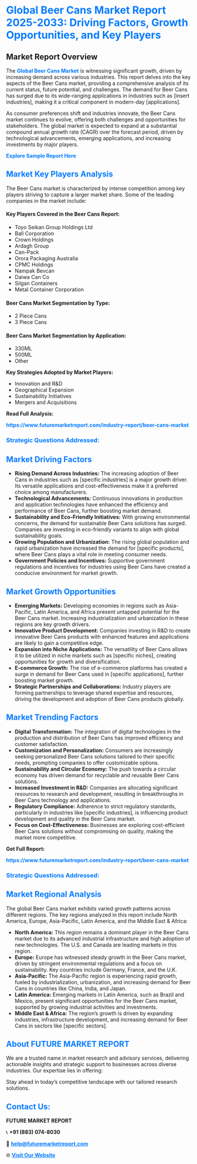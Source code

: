 <h1 style="color: #007BFF;">Global Beer Cans Market Report 2025-2033: Driving Factors, Growth Opportunities, and Key Players</h1>

<section id="overview">
<h2>Market Report Overview</h2>
<p>The <a href="https://www.futuremarketreport.com/industry-report/beer-cans-market" style="color: #007BFF; text-decoration: none;"><strong>Global Beer Cans Market</strong></a> is witnessing significant growth, driven by increasing demand across various industries. This report delves into the key aspects of the Beer Cans market, providing a comprehensive analysis of its current status, future potential, and challenges. The demand for Beer Cans has surged due to its wide-ranging applications in industries such as [insert industries], making it a critical component in modern-day [applications].</p>
<p>As consumer preferences shift and industries innovate, the Beer Cans market continues to evolve, offering both challenges and opportunities for stakeholders. The global market is expected to expand at a substantial compound annual growth rate (CAGR) over the forecast period, driven by technological advancements, emerging applications, and increasing investments by major players.</p>
</section>

<section id="overview">
<p><a href="https://www.futuremarketreport.com/request-sample/reportId=60894" style="color: #007BFF; text-decoration: none;"><strong>Explore Sample Report Here</strong></a></p>
</section>

<section id="key-players">
<h2 style="color: #007BFF;">Market Key Players Analysis</h2>
<p>The Beer Cans market is characterized by intense competition among key players striving to capture a larger market share. Some of the leading companies in the market include:</p>
<h4>Key Players Covered in the Beer Cans Report:</h4>
<ul><li>Toyo Seikan Group Holdings Ltd</li><li>Ball Corporation</li><li>Crown Holdings</li><li>Ardagh Group</li><li>Can-Pack</li><li>Orora Packaging Australia</li><li>CPMC Holdings</li><li>Nampak Bevcan</li><li>Daiwa Can Co</li><li>Silgan Containers</li><li>Metal Container Corporation</li></ul>
<h4>Beer Cans Market Segmentation by Type:</h4>
<ul><li>2 Piece Cans</li><li>3 Piece Cans</li></ul>

<h4>Beer Cans Market Segmentation by Application:</h4>
<ul><li>330ML</li><li>500ML</li><li>Other</li></ul>
<p><strong>Key Strategies Adopted by Market Players:</strong></p>
<ul>
<li>Innovation and R&D</li>
<li>Geographical Expansion</li>
<li>Sustainability Initiatives</li>
<li>Mergers and Acquisitions</li>
</ul>
</section>

<section>
<p><strong>Read Full Analysis: </strong></p><a href="https://www.futuremarketreport.com/industry-report/beer-cans-market" style="color: #007BFF; text-decoration: none;"><strong>https://www.futuremarketreport.com/industry-report/beer-cans-market</strong></a>
<h3 style="color: #007BFF;">Strategic Questions Addressed:</h3>
</section>

<section id="driving-factors">
<h2 style="color: #007BFF;">Market Driving Factors</h2>
<ul>
<li><strong>Rising Demand Across Industries:</strong> The increasing adoption of Beer Cans in industries such as [specific industries] is a major growth driver. Its versatile applications and cost-effectiveness make it a preferred choice among manufacturers.</li>
<li><strong>Technological Advancements:</strong> Continuous innovations in production and application technologies have enhanced the efficiency and performance of Beer Cans, further boosting market demand.</li>
<li><strong>Sustainability and Eco-Friendly Initiatives:</strong> With growing environmental concerns, the demand for sustainable Beer Cans solutions has surged. Companies are investing in eco-friendly variants to align with global sustainability goals.</li>
<li><strong>Growing Population and Urbanization:</strong> The rising global population and rapid urbanization have increased the demand for [specific products], where Beer Cans plays a vital role in meeting consumer needs.</li>
<li><strong>Government Policies and Incentives:</strong> Supportive government regulations and incentives for industries using Beer Cans have created a conducive environment for market growth.</li>
</ul>
</section>

<section id="growth-opportunities">
<h2 style="color: #007BFF;">Market Growth Opportunities</h2>
<ul>
<li><strong>Emerging Markets:</strong> Developing economies in regions such as Asia-Pacific, Latin America, and Africa present untapped potential for the Beer Cans market. Increasing industrialization and urbanization in these regions are key growth drivers.</li>
<li><strong>Innovative Product Development:</strong> Companies investing in R&D to create innovative Beer Cans products with enhanced features and applications are likely to gain a competitive edge.</li>
<li><strong>Expansion into Niche Applications:</strong> The versatility of Beer Cans allows it to be utilized in niche markets such as [specific niches], creating opportunities for growth and diversification.</li>
<li><strong>E-commerce Growth:</strong> The rise of e-commerce platforms has created a surge in demand for Beer Cans used in [specific applications], further boosting market growth.</li>
<li><strong>Strategic Partnerships and Collaborations:</strong> Industry players are forming partnerships to leverage shared expertise and resources, driving the development and adoption of Beer Cans products globally.</li>
</ul>
</section>

<section id="trending-factors">
<h2 style="color: #007BFF;">Market Trending Factors</h2>
<ul>
<li><strong>Digital Transformation:</strong> The integration of digital technologies in the production and distribution of Beer Cans has improved efficiency and customer satisfaction.</li>
<li><strong>Customization and Personalization:</strong> Consumers are increasingly seeking personalized Beer Cans solutions tailored to their specific needs, prompting companies to offer customizable options.</li>
<li><strong>Sustainability and Circular Economy:</strong> The push towards a circular economy has driven demand for recyclable and reusable Beer Cans solutions.</li>
<li><strong>Increased Investment in R&D:</strong> Companies are allocating significant resources to research and development, resulting in breakthroughs in Beer Cans technology and applications.</li>
<li><strong>Regulatory Compliance:</strong> Adherence to strict regulatory standards, particularly in industries like [specific industries], is influencing product development and quality in the Beer Cans market.</li>
<li><strong>Focus on Cost-Effectiveness:</strong> Businesses are exploring cost-efficient Beer Cans solutions without compromising on quality, making the market more competitive.</li>
</ul>
</section>

<section>
<p><strong>Get Full Report: </strong></p><a href="https://www.futuremarketreport.com/industry-report/beer-cans-market" style="color: #007BFF; text-decoration: none;"><strong>https://www.futuremarketreport.com/industry-report/beer-cans-market</strong></a>
<h3 style="color: #007BFF;">Strategic Questions Addressed:</h3>
</section>


<section id="regional-analysis">
<h2 style="color: #007BFF;">Market Regional Analysis</h2>
<p>The global Beer Cans market exhibits varied growth patterns across different regions. The key regions analyzed in this report include North America, Europe, Asia-Pacific, Latin America, and the Middle East & Africa:</p>
<ul>
<li><strong>North America:</strong> This region remains a dominant player in the Beer Cans market due to its advanced industrial infrastructure and high adoption of new technologies. The U.S. and Canada are leading markets in this region.</li>
<li><strong>Europe:</strong> Europe has witnessed steady growth in the Beer Cans market, driven by stringent environmental regulations and a focus on sustainability. Key countries include Germany, France, and the U.K.</li>
<li><strong>Asia-Pacific:</strong> The Asia-Pacific region is experiencing rapid growth, fueled by industrialization, urbanization, and increasing demand for Beer Cans in countries like China, India, and Japan.</li>
<li><strong>Latin America:</strong> Emerging markets in Latin America, such as Brazil and Mexico, present significant opportunities for the Beer Cans market, supported by growing industrial activities and investments.</li>
<li><strong>Middle East & Africa:</strong> The region’s growth is driven by expanding industries, infrastructure development, and increasing demand for Beer Cans in sectors like [specific sectors].</li>
</ul>
</section>

<footer>
<h2 style="color: #007BFF;">About FUTURE MARKET REPORT</h2>
<p>We are a trusted name in market research and advisory services, delivering actionable insights and strategic support to businesses across diverse industries. Our expertise lies in offering:</p>

<p>Stay ahead in today’s competitive landscape with our tailored research solutions.</p>

<h2 style="color: #007BFF;">Contact Us:</h2>
<p><strong>FUTURE MARKET REPORT</strong></p>
<p>📞 <strong>+91 (883) 074-8030</strong></p>
<p>📧 <strong><a href="mailto:help@futuremarketreport.com" style="color: #007BFF;">help@futuremarketreport.com</a></strong></p>
<p>🌐 <strong><a href="https://www.futuremarketreport.com/" style="color: #007BFF;">Visit Our Website</a></strong></p>
</footer>